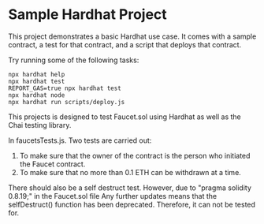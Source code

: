 # Sample Hardhat Project

This project demonstrates a basic Hardhat use case. It comes with a sample contract, a test for that contract, and a script that deploys that contract.

Try running some of the following tasks:

```shell
npx hardhat help
npx hardhat test
REPORT_GAS=true npx hardhat test
npx hardhat node
npx hardhat run scripts/deploy.js
```

This projects is designed to test Faucet.sol using Hardhat as well as the Chai testing library. 

In faucetsTests.js. Two tests are carried out:

1. To make sure that the owner of the contract is the person who initiated the Faucet contract. 
2. To make sure that no more than 0.1 ETH can be withdrawn at a time. 

There should also be a self destruct test. However, due to "pragma solidity 0.8.19;" in the Faucet.sol file
Any further updates means that the selfDestruct() function has been deprecated. Therefore, it can not be 
tested for. 
